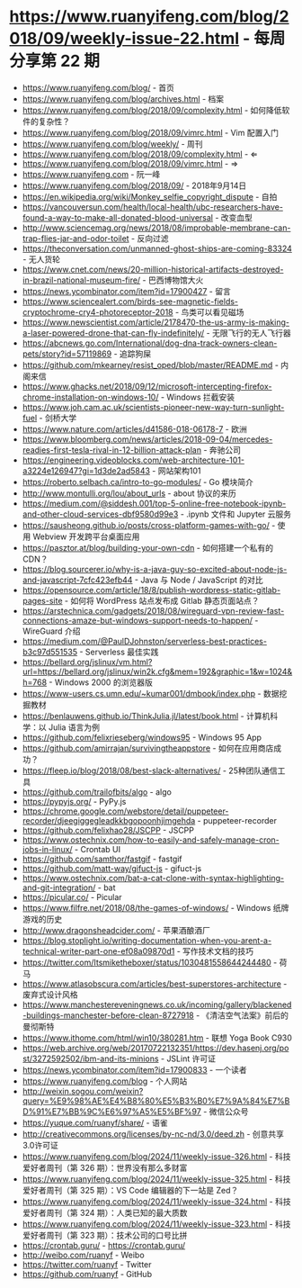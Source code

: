 # https://www.ruanyifeng.com/blog/2018/09/weekly-issue-22.html - 每周分享第 22 期

- https://www.ruanyifeng.com/blog/ - 首页
- https://www.ruanyifeng.com/blog/archives.html - 档案
- https://www.ruanyifeng.com/blog/2018/09/complexity.html - 如何降低软件的复杂性？
- https://www.ruanyifeng.com/blog/2018/09/vimrc.html - Vim 配置入门
- https://www.ruanyifeng.com/blog/weekly/ - 周刊
- https://www.ruanyifeng.com/blog/2018/09/complexity.html - ⇐
- https://www.ruanyifeng.com/blog/2018/09/vimrc.html - ⇒
- https://www.ruanyifeng.com - 阮一峰
- https://www.ruanyifeng.com/blog/2018/09/ - 2018年9月14日
- https://en.wikipedia.org/wiki/Monkey_selfie_copyright_dispute - 自拍
- https://vancouversun.com/health/local-health/ubc-researchers-have-found-a-way-to-make-all-donated-blood-universal - 改变血型
- http://www.sciencemag.org/news/2018/08/improbable-membrane-can-trap-flies-jar-and-odor-toilet - 反向过滤
- https://theconversation.com/unmanned-ghost-ships-are-coming-83324 - 无人货轮
- https://www.cnet.com/news/20-million-historical-artifacts-destroyed-in-brazil-national-museum-fire/ - 巴西博物馆大火
- https://news.ycombinator.com/item?id=17900427 - 留言
- https://www.sciencealert.com/birds-see-magnetic-fields-cryptochrome-cry4-photoreceptor-2018 - 鸟类可以看见磁场
- https://www.newscientist.com/article/2178470-the-us-army-is-making-a-laser-powered-drone-that-can-fly-indefinitely/ - 无限飞行的无人飞行器
- https://abcnews.go.com/International/dog-dna-track-owners-clean-pets/story?id=57119869 - 追踪狗屎
- https://github.com/mkearney/resist_oped/blob/master/README.md - 内阁来信
- https://www.ghacks.net/2018/09/12/microsoft-intercepting-firefox-chrome-installation-on-windows-10/ - Windows 拦截安装
- https://www.joh.cam.ac.uk/scientists-pioneer-new-way-turn-sunlight-fuel - 剑桥大学
- https://www.nature.com/articles/d41586-018-06178-7 - 欧洲
- https://www.bloomberg.com/news/articles/2018-09-04/mercedes-readies-first-tesla-rival-in-12-billion-attack-plan - 奔驰公司
- https://engineering.videoblocks.com/web-architecture-101-a3224e126947?gi=1d3de2ad5843 - 网站架构101
- https://roberto.selbach.ca/intro-to-go-modules/ - Go 模块简介
- http://www.montulli.org/lou/about_urls - about 协议的来历
- https://medium.com/@siddesh.001/top-5-online-free-notebook-ipynb-and-other-cloud-services-dbf9580d99e3 - .ipynb 文件和 Jupyter 云服务
- https://sausheong.github.io/posts/cross-platform-games-with-go/ - 使用 Webview 开发跨平台桌面应用
- https://pasztor.at/blog/building-your-own-cdn - 如何搭建一个私有的 CDN？
- https://blog.sourcerer.io/why-is-a-java-guy-so-excited-about-node-js-and-javascript-7cfc423efb44 - Java 与 Node / JavaScript 的对比
- https://opensource.com/article/18/8/publish-wordpress-static-gitlab-pages-site - 如何将 WordPress 站点发布成 Gitlab 静态页面站点？
- https://arstechnica.com/gadgets/2018/08/wireguard-vpn-review-fast-connections-amaze-but-windows-support-needs-to-happen/ - WireGuard 介绍
- https://medium.com/@PaulDJohnston/serverless-best-practices-b3c97d551535 - Serverless 最佳实践
- https://bellard.org/jslinux/vm.html?url=https://bellard.org/jslinux/win2k.cfg&mem=192&graphic=1&w=1024&h=768 - Windows 2000 的浏览器版
- https://www-users.cs.umn.edu/~kumar001/dmbook/index.php - 数据挖掘教材
- https://benlauwens.github.io/ThinkJulia.jl/latest/book.html - 计算机科学：以 Julia 语言为例
- https://github.com/felixrieseberg/windows95 - Windows 95 App
- https://github.com/amirrajan/survivingtheappstore - 如何在应用商店成功？
- https://fleep.io/blog/2018/08/best-slack-alternatives/ - 25种团队通信工具
- https://github.com/trailofbits/algo - algo
- https://pypyjs.org/ - PyPy.js
- https://chrome.google.com/webstore/detail/puppeteer-recorder/djeegiggegleadkkbgopoonhjimgehda - puppeteer-recorder
- https://github.com/felixhao28/JSCPP - JSCPP
- https://www.ostechnix.com/how-to-easily-and-safely-manage-cron-jobs-in-linux/ - Crontab UI
- https://github.com/samthor/fastgif - fastgif
- https://github.com/matt-way/gifuct-js - gifuct-js
- https://www.ostechnix.com/bat-a-cat-clone-with-syntax-highlighting-and-git-integration/ - bat
- https://picular.co/ - Picular
- https://www.filfre.net/2018/08/the-games-of-windows/ - Windows 纸牌游戏的历史
- http://www.dragonsheadcider.com/ - 苹果酒酿酒厂
- https://blog.stoplight.io/writing-documentation-when-you-arent-a-technical-writer-part-one-ef08a09870d1 - 写作技术文档的技巧
- https://twitter.com/Itsmiketheboxer/status/1030481558644244480 - 荷马
- https://www.atlasobscura.com/articles/best-superstores-architecture - 废弃式设计风格
- https://www.manchestereveningnews.co.uk/incoming/gallery/blackened-buildings-manchester-before-clean-8727918 - 《清洁空气法案》前后的曼彻斯特
- https://www.ithome.com/html/win10/380281.htm - 联想 Yoga Book C930
- https://web.archive.org/web/20170722132351/https://dev.hasenj.org/post/3272592502/ibm-and-its-minions - JSLint 许可证
- https://news.ycombinator.com/item?id=17900833 - 一个读者
- https://www.ruanyifeng.com/blog - 个人网站
- http://weixin.sogou.com/weixin?query=%E9%98%AE%E4%B8%80%E5%B3%B0%E7%9A%84%E7%BD%91%E7%BB%9C%E6%97%A5%E5%BF%97 - 微信公众号
- https://yuque.com/ruanyf/share/ - 语雀
- http://creativecommons.org/licenses/by-nc-nd/3.0/deed.zh - 创意共享3.0许可证
- https://www.ruanyifeng.com/blog/2024/11/weekly-issue-326.html - 科技爱好者周刊（第 326 期）：世界没有那么多财富
- https://www.ruanyifeng.com/blog/2024/11/weekly-issue-325.html - 科技爱好者周刊（第 325 期）：VS Code 编辑器的下一站是 Zed？
- https://www.ruanyifeng.com/blog/2024/11/weekly-issue-324.html - 科技爱好者周刊（第 324 期）：人类已知的最大质数
- https://www.ruanyifeng.com/blog/2024/11/weekly-issue-323.html - 科技爱好者周刊（第 323 期）：技术公司的口号比拼
- https://crontab.guru/ - https://crontab.guru/
- http://weibo.com/ruanyf - Weibo
- https://twitter.com/ruanyf - Twitter
- https://github.com/ruanyf - GitHub